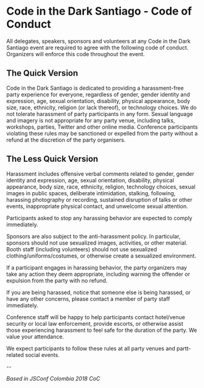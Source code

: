 # Code in the Dark Santiago - Code of Conduct

All delegates, speakers, sponsors and volunteers at any Code in the Dark Santiago event are required to agree with the following code of conduct. Organizers will enforce this code throughout the event.

## The Quick Version

Code in the Dark Santiago is dedicated to providing a harassment-free party experience for everyone, regardless of gender, gender identity and expression, age, sexual orientation, disability, physical appearance, body size, race, ethnicity, religion (or lack thereof), or technology choices. We do not tolerate harassment of party participants in any form. Sexual language and imagery is not appropriate for any party venue, including talks, workshops, parties, Twitter and other online media. Conference participants violating these rules may be sanctioned or expelled from the party without a refund at the discretion of the party organisers.

## The Less Quick Version

Harassment includes offensive verbal comments related to gender, gender identity and expression, age, sexual orientation, disability, physical appearance, body size, race, ethnicity, religion, technology choices, sexual images in public spaces, deliberate intimidation, stalking, following, harassing photography or recording, sustained disruption of talks or other events, inappropriate physical contact, and unwelcome sexual attention.

Participants asked to stop any harassing behavior are expected to comply immediately.

Sponsors are also subject to the anti-harassment policy. In particular, sponsors should not use sexualized images, activities, or other material. Booth staff (including volunteers) should not use sexualized clothing/uniforms/costumes, or otherwise create a sexualized environment.

If a participant engages in harassing behavior, the party organizers may take any action they deem appropriate, including warning the offender or expulsion from the party with no refund.

If you are being harassed, notice that someone else is being harassed, or have any other concerns, please contact a member of party staff immediately.

Conference staff will be happy to help participants contact hotel/venue security or local law enforcement, provide escorts, or otherwise assist those experiencing harassment to feel safe for the duration of the party. We value your attendance.

We expect participants to follow these rules at all party venues and partt-related social events.

--

*Based in JSConf Colombia 2018 CoC*
